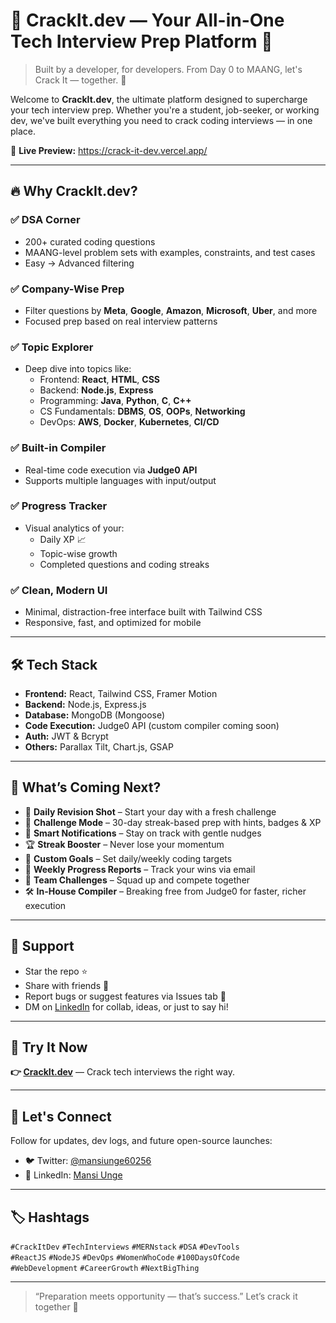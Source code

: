 # 🚀 CrackIt.dev — Your All-in-One Tech Interview Prep Platform 🎯

> Built by a developer, for developers. From Day 0 to MAANG, let's Crack It — together. 💪

Welcome to **CrackIt.dev**, the ultimate platform designed to supercharge your tech interview prep. Whether you're a student, job-seeker, or working dev, we've built everything you need to crack coding interviews — in one place.

🔗 **Live Preview:** https://crack-it-dev.vercel.app/

---

## 🔥 Why CrackIt.dev?

### ✅ DSA Corner
- 200+ curated coding questions  
- MAANG-level problem sets with examples, constraints, and test cases  
- Easy → Advanced filtering  

### ✅ Company-Wise Prep
- Filter questions by **Meta**, **Google**, **Amazon**, **Microsoft**, **Uber**, and more  
- Focused prep based on real interview patterns  

### ✅ Topic Explorer
- Deep dive into topics like:
  - Frontend: **React**, **HTML**, **CSS**
  - Backend: **Node.js**, **Express**
  - Programming: **Java**, **Python**, **C**, **C++**
  - CS Fundamentals: **DBMS**, **OS**, **OOPs**, **Networking**
  - DevOps: **AWS**, **Docker**, **Kubernetes**, **CI/CD**

### ✅ Built-in Compiler
- Real-time code execution via **Judge0 API**  
- Supports multiple languages with input/output  

### ✅ Progress Tracker
- Visual analytics of your:
  - Daily XP 📈  
  - Topic-wise growth  
  - Completed questions and coding streaks  

### ✅ Clean, Modern UI
- Minimal, distraction-free interface built with Tailwind CSS  
- Responsive, fast, and optimized for mobile  

---

## 🛠 Tech Stack

- **Frontend:** React, Tailwind CSS, Framer Motion  
- **Backend:** Node.js, Express.js  
- **Database:** MongoDB (Mongoose)  
- **Code Execution:** Judge0 API (custom compiler coming soon)  
- **Auth:** JWT & Bcrypt  
- **Others:** Parallax Tilt, Chart.js, GSAP

---

## 🌟 What’s Coming Next?

- 📅 **Daily Revision Shot** – Start your day with a fresh challenge  
- 🧠 **Challenge Mode** – 30-day streak-based prep with hints, badges & XP  
- 🔔 **Smart Notifications** – Stay on track with gentle nudges  
- 🏆 **Streak Booster** – Never lose your momentum  
- 🎯 **Custom Goals** – Set daily/weekly coding targets  
- 📨 **Weekly Progress Reports** – Track your wins via email  
- 🤝 **Team Challenges** – Squad up and compete together  
- 🛠️ **In-House Compiler** – Breaking free from Judge0 for faster, richer execution  

---

## 🙌 Support

- Star the repo ⭐
- Share with friends 🔁
- Report bugs or suggest features via Issues tab 💬
- DM on [LinkedIn](https://linkedin.com/in/mansiunge) for collab, ideas, or just to say hi!

---

## 📌 Try It Now

**👉 [CrackIt.dev](https://crack-it-dev.vercel.app/)** — Crack tech interviews the right way.

---

## 💬 Let's Connect

Follow for updates, dev logs, and future open-source launches:

- 🐦 Twitter: [@mansiunge60256](https://twitter.com/mansiunge60256)
- 💼 LinkedIn: [Mansi Unge](https://linkedin.com/in/mansiunge)

---

## 🏷 Hashtags

`#CrackItDev` `#TechInterviews` `#MERNstack` `#DSA` `#DevTools`  
`#ReactJS` `#NodeJS` `#DevOps` `#WomenWhoCode` `#100DaysOfCode`  
`#WebDevelopment` `#CareerGrowth` `#NextBigThing`

---

> “Preparation meets opportunity — that’s success.” Let’s crack it together 🚀
